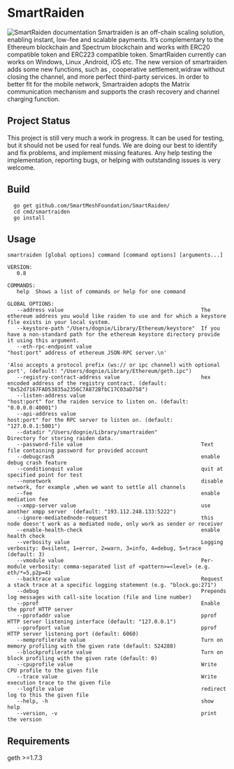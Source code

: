 # SmartRaiden
  ![SmartRaiden documentation](https://smartraiden.readthedocs.io/en/latest/)
  Smartraiden is an off-chain scaling solution, enabling instant, low-fee and scalable payments. It’s complementary to the Ethereum blockchain and Spectrum blockchain and works with ERC20 compatible token and ERC223 compatible token. SmartRaiden currently can works on Windows, Linux ,Android, iOS etc. The new version of smartraiden adds some new functions, such as , cooperative settlement,widraw without closing the channel, and more perfect third-party services. In order to better fit for the mobile network, Smartraiden adopts the Matrix communication mechanism and supports the crash recovery and channel charging function.
## Project Status
  This project is still very much a work in progress. It can be used for testing, but it should not be used for real funds. We are doing our best to identify and fix problems, and implement missing features. Any help testing the implementation, reporting bugs, or helping with outstanding issues is very welcome.

## Build
```
  go get github.com/SmartMeshFoundation/SmartRaiden/
  cd cmd/smartraiden
  go install
```

## Usage
```
smartraiden [global options] command [command options] [arguments...]

VERSION:
   0.8

COMMANDS:
   help  Shows a list of commands or help for one command

GLOBAL OPTIONS:
   --address value                                            The ethereum address you would like raiden to use and for which a keystore file exists in your local system.
   --keystore-path "/Users/dognie/Library/Ethereum/keystore"  If you have a non-standard path for the ethereum keystore directory provide it using this argument.
   --eth-rpc-endpoint value                                   "host:port" address of ethereum JSON-RPC server.\n'
                                                                         'Also accepts a protocol prefix (ws:// or ipc channel) with optional port', (default: "/Users/dognie/Library/Ethereum/geth.ipc")
   --registry-contract-address value                          hex encoded address of the registry contract. (default: "0x52d7167FAD53835a2356C7A872BfbC17C03aD758")
   --listen-address value                                     "host:port" for the raiden service to listen on. (default: "0.0.0.0:40001")
   --api-address value                                        host:port" for the RPC server to listen on. (default: "127.0.0.1:5001")
   --datadir "/Users/dognie/Library/smartraiden"              Directory for storing raiden data.
   --password-file value                                      Text file containing password for provided account
   --debugcrash                                               enable debug crash feature
   --conditionquit value                                      quit at specified point for test
   --nonetwork                                                disable network, for example ,when we want to settle all channels
   --fee                                                      enable mediation fee
   --xmpp-server value                                        use another xmpp server  (default: "193.112.248.133:5222")
   --ignore-mediatednode-request                              this node doesn't work as a mediated node, only work as sender or receiver
   --enable-health-check                                      enable health check
   --verbosity value                                          Logging verbosity: 0=silent, 1=error, 2=warn, 3=info, 4=debug, 5=trace (default: 3)
   --vmodule value                                            Per-module verbosity: comma-separated list of <pattern>=<level> (e.g. eth/*=5,p2p=4)
   --backtrace value                                          Request a stack trace at a specific logging statement (e.g. "block.go:271")
   --debug                                                    Prepends log messages with call-site location (file and line number)
   --pprof                                                    Enable the pprof HTTP server
   --pprofaddr value                                          pprof HTTP server listening interface (default: "127.0.0.1")
   --pprofport value                                          pprof HTTP server listening port (default: 6060)
   --memprofilerate value                                     Turn on memory profiling with the given rate (default: 524288)
   --blockprofilerate value                                   Turn on block profiling with the given rate (default: 0)
   --cpuprofile value                                         Write CPU profile to the given file
   --trace value                                              Write execution trace to the given file
   --logfile value                                            redirect log to this the given file
   --help, -h                                                 show help
   --version, -v                                              print the version
   ```
## Requirements
geth >=1.7.3
